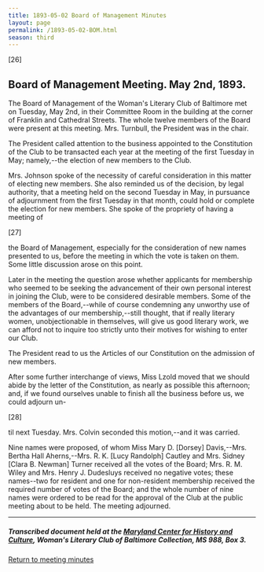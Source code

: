 ```yaml
---
title: 1893-05-02 Board of Management Minutes
layout: page
permalink: /1893-05-02-BOM.html
season: third
---
```


<style>
    #maincontent{
        font-size:1.4em;
    }
</style>
[26]

## Board of Management Meeting. May 2nd, 1893.

The Board of Management of the Woman's Literary Club of Baltimore met on Tuesday, May 2nd, in their Committee Room in the building at the corner of Franklin and Cathedral Streets. The whole twelve members of the Board were present at this meeting. Mrs. Turnbull, the President was in the chair.

The President called attention to the business appointed to the Constitution of the Club to be transacted each year at the meeting of the first Tuesday in May; namely,--the election of new members to the Club.

Mrs. Johnson spoke of the necessity of careful consideration in this matter of electing new members. She also reminded us of the decision, by legal authority, that a meeting held on the second Tuesday in May, in pursuance of adjournment from the first Tuesday in that month, could hold or complete the election for new members. She spoke of the propriety of having a meeting of

[27]

the Board of Management, especially for the consideration of new names presented to us, before the meeting in which the vote is taken on them. Some little discussion arose on this point.

Later in the meeting the question arose whether applicants for membership who seemed to be seeking the advancement of their own personal interest in joining the Club, were to be considered desirable members. Some of the members of the Board,--while of course condemning any unworthy use of the advantages of our membership,--still thought, that if really literary women, unobjectionable in themselves, will give us good literary work, we can afford not to inquire too strictly unto their motives for wishing to enter our Club.

The President read to us the Articles of our Constitution on the admission of new members.

After some further interchange of views, Miss Lzold moved that we should abide by the letter of the Constitution, as nearly as possible this afternoon; and, if we found ourselves unable to finish all the business before us, we could adjourn un-

[28]

til next Tuesday. Mrs. Colvin seconded this motion,--and it was carried.

Nine names were proposed, of whom Miss Mary D. [Dorsey] Davis,--Mrs. Bertha Hall Aherns,--Mrs. R. K. [Lucy Randolph] Cautley and Mrs. Sidney [Clara B. Newman] Turner received all the votes of the Board; Mrs. R. M. Wiley and Mrs. Henry J. Dudesluys received no negative votes; these names--two for resident and one for non-resident membership received the required number of votes of the Board; and the whole number of nine names were ordered to be read for the approval of the Club at the public meeting about to be held. The meeting adjourned.

<hr>

##### Transcribed document held at the [Maryland Center for History and Culture](http://mdhs.org/), Woman's Literary Club of Baltimore Collection, MS 988, Box 3. 

[Return to meeting minutes](https://wlcb.github.io/archive/search/index.html?q=%2Bseason%3Athird)